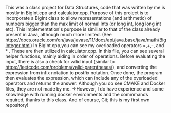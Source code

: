 This was a class project for Data Structures, code that was written by me is mostly in BigInt.cpp and calculator.cpp.
Purpose of this project is to incorporate a BigInt class to allow representations (and arithmetic) of numbers bigger than the max limit of normal Ints (or long int, long long int etc). This implementation's purpose is similiar to that of the class already present in Java, although much more limited. (See https://docs.oracle.com/en/java/javase/11/docs/api/java.base/java/math/BigInteger.html) 
In BigInt.cpp,you can see my overloaded operators =,+,-, and * .
These are then utilized in calculator.cpp. In this file, you can see several helper functions, mainly aiding in order of operations. Before evaluating the input, there is also a check for valid input (similar to https://leetcode.com/problems/valid-parentheses/), and converting the expression from infix notation to postfix notation. 
Once done, the program then evaluates the expression, which can include any of the overloaded operators and returns the answer.
Although you do see CMAKE and Docker files, they are not made by me. 
->However, I do have experience and some knowledge with running docker environments and the commmands required, thanks to this class.
And of course, Git; this is my first own repository! 
